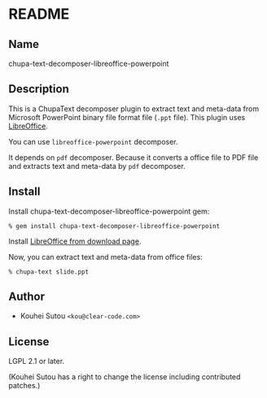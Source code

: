 # README

## Name

chupa-text-decomposer-libreoffice-powerpoint

## Description

This is a ChupaText decomposer plugin to extract text and meta-data
from Microsoft PowerPoint binary file format file (`.ppt` file). This
plugin uses [LibreOffice](https://www.libreoffice.org/).

You can use `libreoffice-powerpoint` decomposer.

It depends on `pdf` decomposer. Because it converts a office file to
PDF file and extracts text and meta-data by `pdf` decomposer.

## Install

Install chupa-text-decomposer-libreoffice-powerpoint gem:

```
% gem install chupa-text-decomposer-libreoffice-powerpoint
```

Install
[LibreOffice from download page](http://www.libreoffice.org/download).

Now, you can extract text and meta-data from office files:

```
% chupa-text slide.ppt
```

## Author

  * Kouhei Sutou `<kou@clear-code.com>`

## License

LGPL 2.1 or later.

(Kouhei Sutou has a right to change the license including contributed
patches.)
